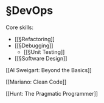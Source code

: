 # §DevOps
Core skills:
* [[§Refactoring]]
* [[§Debugging]]
	* [[§Unit Testing]]
* [[§Software Design]]

[[Al Sweigart: Beyond the Basics]]

[[Mariano: Clean Code]]

[[Hunt: The Pragmatic Programmer]]

<!-- {BearID:427B02BB-E2A0-4029-9ACA-E627288F2865-91685-000003A205948170} -->
